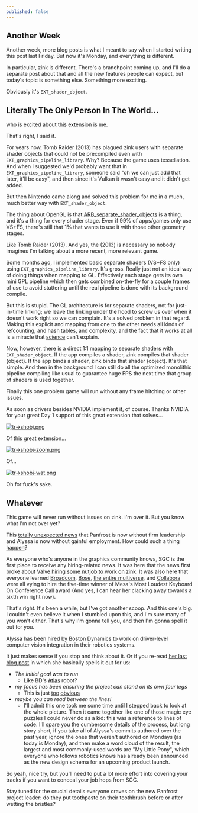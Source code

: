 ```yaml
---
published: false
---
```

## Another Week

Another week, more blog posts is what I meant to say when I started writing this post last Friday. But now it's Monday, and everything is different.

In particular, zink is different. There's a branchpoint coming up, and I'll do a separate post about that and all the new features people can expect, but today's topic is something else. Something more exciting.

Obviously it's `EXT_shader_object`.

## Literally The Only Person In The World...
who is excited about this extension is me.

That's right, I said it.

For years now, Tomb Raider (2013) has plagued zink users with separate shader objects that could not be precompiled even with `EXT_graphics_pipeline_library`. Why? Because the game uses tessellation. And when I suggested we'd probably want that in `EXT_graphics_pipeline_library`, someone said "oh we can just add that later, it'll be easy", and then since it's Vulkan it wasn't easy and it didn't get added.

But then Nintendo came along and solved this problem for me in a much, much better way with `EXT_shader_object`.

The thing about OpenGL is that [ARB_separate_shader_objects](https://registry.khronos.org/OpenGL/extensions/ARB/ARB_separate_shader_objects.txt) is a thing, and it's a thing for every shader stage. Even if 99% of apps/games only use VS+FS, there's still that 1% that wants to use it with those other geometry stages.

Like Tomb Raider (2013). And yes, the (2013) is necessary so nobody imagines I'm talking about a more recent, more relevant game.

Some months ago, I implemented basic separate shaders (VS+FS only) using `EXT_graphics_pipeline_library`. It's gross. Really just not an ideal way of doing things when mapping to GL. Effectively each stage gets its own mini GPL pipeline which then gets combined on-the-fly for a couple frames of use to avoid stuttering until the real pipeline is done with its background compile.

But this is stupid. The GL architecture is for separate shaders, not for just-in-time linking; we leave the linking under the hood to screw us over when it doesn't work right so we can complain. It's a solved problem in that regard. Making this explicit and mapping from one to the other needs all kinds of refcounting, and hash tables, and complexity, and the fact that it works at all is a miracle that [science](https://en.wikipedia.org/wiki/Spaghetti) can't explain.

Now, however, there is a direct 1:1 mapping to separate shaders with `EXT_shader_object`. If the app compiles a shader, zink compiles that shader (object). If the app binds a shader, zink binds that shader (object). It's that simple. And then in the background I can still do all the optimized monolithic pipeline compiling like usual to guarantee huge FPS the next time that group of shaders is used together.

Finally this one problem game will run without any frame hitching or other issues.

As soon as drivers besides NVIDIA implement it, of course. Thanks NVIDIA for your great Day 1 support of this great extension that solves...

[![tr->shobj.png]({{site.url}}/assets/tr->shobj.png)]({{site.url}}/assets/tr->shobj.png)

Of this great extension...

[![tr->shobj-zoom.png]({{site.url}}/assets/tr->shobj-zoom.png)]({{site.url}}/assets/tr->shobj-zoom.png)

Of...

[![tr->shobj-wat.png]({{site.url}}/assets/tr->shobj-wat.png)]({{site.url}}/assets/tr->shobj-wat.png)

Oh for fuck's sake.

## Whatever
This game will never run without issues on zink. I'm over it. But you know what I'm not over yet?

This [totally unexpected news](https://rosenzweig.io/blog/passing-reins-panfrost.html) that Panfrost is now without firm leadership and Alyssa is now without gainful employment. How could such a thing [happen](https://en.wikipedia.org/wiki/Time)?

As everyone who's anyone in the graphics community knows, SGC is the first place to receive any hiring-related news. It was here that the news first broke about [Valve hiring some nutjob to work on zink]({{site.url}}/dont-call-it-a-comeback). It was also here that everyone learned [Broadcom]({{site.url}}/new-year-new-me), [Bose]({{site.url}}/choo-choo), [the entire multiverse]({{site.url}}/leaks), and [Collabora]({{site.url}}/announcing-kopper) were all vying to hire the five-time winner of Mesa's Most Loudest Keyboard On Conference Call award (And yes, I can hear her clacking away towards a sixth win right now).

That's right. It's been a while, but I've got another scoop. And this one's big. I couldn't even believe it when I stumbled upon this, and I'm sure many of you won't either. That's why I'm gonna tell you, and then I'm gonna spell it out for you.

Alyssa has been hired by Boston Dynamics to work on driver-level computer vision integration in their robotics systems.

It just makes sense if you stop and think about it. Or if you re-read [her last blog post](https://rosenzweig.io/blog/passing-reins-panfrost.html) in which she basically spells it out for us:
* *The initial goal was to run*
  * Like BD's [Atlas](https://www.bostondynamics.com/atlas) robot?
* *my focus has been ensuring the project can stand on its own four legs*
  * This is just [too](https://www.bostondynamics.com/solutions/inspection) [obvious](https://en.wikipedia.org/wiki/BigDog)
* *maybe you can read between the lines!*
  * I'll admit this one took me some time until I stepped back to look at the whole picture. Then it came together like one of those magic eye puzzles I could never do as a kid: this was a reference to lines of code. I'll spare you the cumbersome details of the process, but long story short, if you take all of Alyssa's commits authored over the past year, ignore the ones that weren't authored on Mondays (as today is Monday), and then make a word cloud of the result, the largest and most commonly-used words are "My Little Pony", which everyone who follows robotics knows has already been announced as the new design schema for an upcoming product launch.
  
So yeah, nice try, but you'll need to put a lot more effort into covering your tracks if you want to conceal your job hops from SGC.

Stay tuned for the crucial details everyone craves on the new Panfrost project leader: do they put toothpaste on their toothbrush before or after wetting the bristles?
